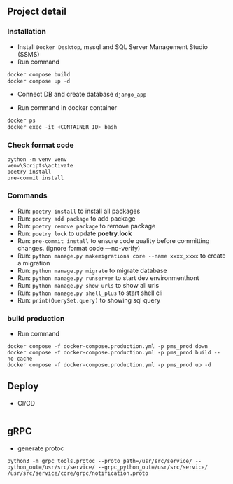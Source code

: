 ## Project detail

### Installation
- Install `Docker Desktop`, mssql and SQL Server Management Studio (SSMS)
- Run command
```javascript
docker compose build
docker compose up -d
```
- Connect DB and create database `django_app`

- Run command in docker container
```javascript
docker ps
docker exec -it <CONTAINER ID> bash
```
### Check format code
```
python -m venv venv
venv\Scripts\activate
poetry install
pre-commit install
```

### Commands

- Run: `poetry install` to install all packages
- Run: `poetry add package` to add package
- Run: `poetry remove package` to remove package
- Run: `poetry lock` to update **poetry.lock**
- Run: `pre-commit install` to ensure code quality before committing changes. (ignore format code —no-verify)
- Run: `python manage.py makemigrations core --name xxxx_xxxx` to create a migration
- Run: `python manage.py migrate` to migrate database
- Run: `python manage.py runserver` to start dev environmenthont
- Run: `python manage.py show_urls` to show all urls
- Run: `python manage.py shell_plus` to start shell cli
- Run: `print(QuerySet.query)` to showing sql query

### build production
- Run command
```
docker compose -f docker-compose.production.yml -p pms_prod down
docker compose -f docker-compose.production.yml -p pms_prod build --no-cache
docker compose -f docker-compose.production.yml -p pms_prod up -d
```

## Deploy
- CI/CD
```

```

## gRPC
- generate protoc
```
python3 -m grpc_tools.protoc --proto_path=/usr/src/service/ --python_out=/usr/src/service/ --grpc_python_out=/usr/src/service/ /usr/src/service/core/grpc/notification.proto
```
